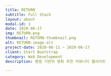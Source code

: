 ```yaml
---
title: RETURN
subtitle: Full Stack
layout: about
modal-id: 1
date: 2020-06-17
img: RETURN.png
thumbnail: RETURN-thumbnail.png
alt: RETURN-image-alt
project-date: 2020-06-11 ~ 2020-06-17
client: Start Bootstrap
category: Web Development
description: 평점 기반의 영화 추천 커뮤니티 웹사이트

---
```

